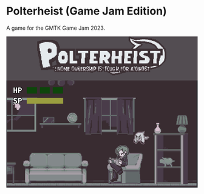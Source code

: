 # Polterheist (Game Jam Edition)
A game for the GMTK Game Jam 2023.

![screenshot](./screenshot.png)
